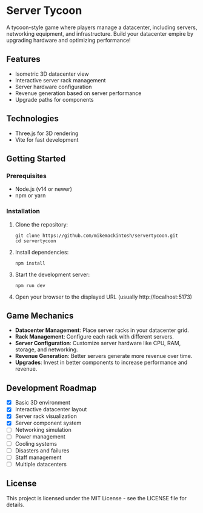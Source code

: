 # Server Tycoon

A tycoon-style game where players manage a datacenter, including servers, networking equipment, and infrastructure. Build your datacenter empire by upgrading hardware and optimizing performance!

## Features

- Isometric 3D datacenter view
- Interactive server rack management
- Server hardware configuration
- Revenue generation based on server performance
- Upgrade paths for components

## Technologies

- Three.js for 3D rendering
- Vite for fast development

## Getting Started

### Prerequisites

- Node.js (v14 or newer)
- npm or yarn

### Installation

1. Clone the repository:
   ```
   git clone https://github.com/mikemackintosh/servertycoon.git
   cd servertycoon
   ```

2. Install dependencies:
   ```
   npm install
   ```

3. Start the development server:
   ```
   npm run dev
   ```

4. Open your browser to the displayed URL (usually http://localhost:5173)

## Game Mechanics

- **Datacenter Management**: Place server racks in your datacenter grid.
- **Rack Management**: Configure each rack with different servers.
- **Server Configuration**: Customize server hardware like CPU, RAM, storage, and networking.
- **Revenue Generation**: Better servers generate more revenue over time.
- **Upgrades**: Invest in better components to increase performance and revenue.

## Development Roadmap

- [x] Basic 3D environment
- [x] Interactive datacenter layout
- [x] Server rack visualization
- [x] Server component system
- [ ] Networking simulation
- [ ] Power management
- [ ] Cooling systems
- [ ] Disasters and failures
- [ ] Staff management
- [ ] Multiple datacenters

## License

This project is licensed under the MIT License - see the LICENSE file for details.